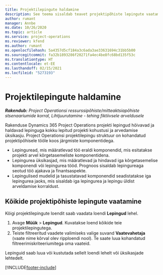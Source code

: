 ```yaml
---
title: Projektilepingute haldamine
description: See teema sisaldab teavet projektipõhiste lepingute vaatamise kohta.
author: rumant
manager: Annbe
ms.date: 10/26/2020
ms.topic: article
ms.service: project-operations
ms.reviewer: kfend
ms.author: rumant
ms.openlocfilehash: 5a4357d5cf184a3c6ada3ae33631694c31bb5b00
ms.sourcegitcommit: fa32b1893286f20271fa4ec4be8fc68bd135f53c
ms.translationtype: HT
ms.contentlocale: et-EE
ms.lasthandoff: 02/15/2021
ms.locfileid: "5273193"
---
```

# <a name="manage-project-contracts"></a>Projektilepingute haldamine

_**Rakendub:** Project Operationsi ressurssipõhiste/mitteaktsiapõhiste stsenaariumide korral,  Lihtjuurutamine - tehing fiktiivsele arveldusele_

Rakenduse Dynamics 365 Project Operations projekti lepingud hõivavad ja haldavad lepinguga kokku lepitud projekti kohustusi ja arvedamise üksikasju. Project Operationsi projektilepingu struktuur on kohandatud projektipõhisele tööle koos järgmiste komponentidega.

- Lepinguread, mis määratlevad töö eraldi komponendid, mis esitatakse projekti arvel kõrgetasemeliste komponentidena.
- Lepingurea üksikasjad, mis määratlevad ja hindavad iga kõrgetasemelise komponendi või lepingurea tööd. Prognoos sisaldab lepingureaga seotud töö ajakava ja finantsaspekte.
- Lepingulised mudelid ja tasustatavad komponendid seadistatakse iga lepingurea jaoks, mis sisaldab iga lepingurea ja lepingu üldist arveldamise korraldust.

## <a name="view-all-project-based-contracts"></a>Kõikide projektipõhiste lepingute vaatamine

Kõigi projektilepingute loendit saab vaadata loendi **Lepingud** lehel. 

1. Avage **Müük** > **Lepingud**. Kuvatakse loend kõikide teie projektilepingutega. 
2. Teiste filtreeritud vaadete valimiseks valige suvand **Vaatevahetaja** (vaate nime kõrval olev ripploendi nool). Te saate luua kohandatud filtreerimiskriteeriumitega oma vaateid.

Lepinguid saab luua või kustutada sellelt loendi lehelt või üksikasjade lehtedelt.


[!INCLUDE[footer-include](../../includes/footer-banner.md)]